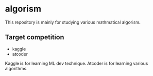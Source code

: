 # algorism
This repository is mainly for studying various mathmatical algorism.

## Target competition
- kaggle
- atcoder

Kaggle is for learning ML dev technique.
Atcoder is for learning various algorithms.
